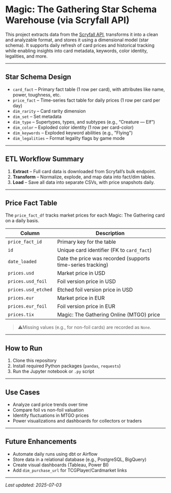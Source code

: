# Magic: The Gathering Star Schema Warehouse (via Scryfall API)

This project extracts data from the [Scryfall API](https://scryfall.com/docs/api), transforms it into a clean and analyzable format, and stores it using a dimensional model (star schema). It supports daily refresh of card prices and historical tracking while enabling insights into card metadata, keywords, color identity, legalities, and more.

---

## Star Schema Design

- `card_fact` – Primary fact table (1 row per card), with attributes like name, power, toughness, etc.
- `price_fact` – Time-series fact table for daily prices (1 row per card per day)
- `dim_rarity` – Card rarity dimension
- `dim_set` – Set metadata
- `dim_type` – Supertypes, types, and subtypes (e.g., “Creature — Elf”)
- `dim_color` – Exploded color identity (1 row per card-color)
- `dim_keywords` – Exploded keyword abilities (e.g., "Flying")
- `dim_legalities` – Format legality flags by game mode

---

## ETL Workflow Summary

1. **Extract** – Full card data is downloaded from Scryfall’s bulk endpoint.
2. **Transform** – Normalize, explode, and map data into fact/dim tables.
3. **Load** – Save all data into separate CSVs, with price snapshots daily.

---

## Price Fact Table

The `price_fact_df` tracks market prices for each Magic: The Gathering card on a daily basis.

| Column               | Description |
|----------------------|-------------|
| `price_fact_id`      | Primary key for the table |
| `id`                 | Unique card identifier (FK to `card_fact`) |
| `date_loaded`        | Date the price was recorded (supports time-series tracking) |
| `prices.usd`         | Market price in USD |
| `prices.usd_foil`    | Foil version price in USD |
| `prices.usd_etched`  | Etched foil version price in USD |
| `prices.eur`         | Market price in EUR |
| `prices.eur_foil`    | Foil version price in EUR |
| `prices.tix`         | Magic: The Gathering Online (MTGO) price |

> ⚠Missing values (e.g., for non-foil cards) are recorded as `None`.

---

## How to Run

1. Clone this repository
2. Install required Python packages (`pandas`, `requests`)
3. Run the Jupyter notebook or `.py` script

---

## Use Cases

- Analyze card price trends over time
- Compare foil vs non-foil valuation
- Identify fluctuations in MTGO prices
- Power visualizations and dashboards for collectors or traders

---

## Future Enhancements

- Automate daily runs using dbt or Airflow
- Store data in a relational database (e.g., PostgreSQL, BigQuery)
- Create visual dashboards (Tableau, Power BI)
- Add `dim_purchase_url` for TCGPlayer/Cardmarket links

---

_Last updated: 2025-07-03_
